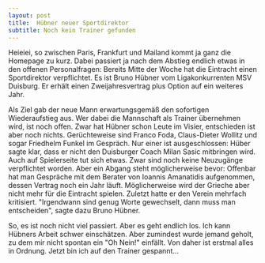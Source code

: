 ```yaml
---
layout: post
title:  Hübner neuer Sportdirektor
subtitle: Noch kein Trainer gefunden
---
```


Heieiei, so zwischen Paris, Frankfurt und Mailand kommt ja ganz die Homepage zu kurz. Dabei passiert ja nach dem Abstieg endlich etwas in den offenen Personalfragen: Bereits Mitte der Woche hat die Eintracht einen Sportdirektor verpflichtet. Es ist Bruno Hübner vom Ligakonkurrenten MSV Duisburg. Er erhält einen Zweijahresvertrag plus Option auf ein weiteres Jahr. 

Als Ziel gab der neue Mann erwartungsgemäß den sofortigen Wiederaufstieg aus. Wer dabei die Mannschaft als Trainer übernehmen wird, ist noch offen. Zwar hat Hübner schon Leute im Visier, entschieden ist aber noch nichts. Gerüchteweise sind Franco Foda, Claus-Dieter Wollitz und sogar Friedhelm Funkel im Gespräch. Nur einer ist ausgeschlossen: Hüber sagte klar, dass er nicht den Duisburger Coach Milan Sasic mitbringen wird.  
Auch auf Spielerseite tut sich etwas. Zwar sind noch keine Neuzugänge verpflichtet worden. Aber ein Abgang steht möglicherweise bevor: Offenbar hat man Gespräche mit dem Berater von Ioannis Amanatidis aufgenommen, dessen Vertrag noch ein Jahr läuft. Möglicherweise wird der Grieche aber nicht mehr für die Eintracht spielen. Zuletzt hatte er den Verein mehrfach kritisiert. "Irgendwann sind genug Worte gewechselt, dann muss man entscheiden", sagte dazu Bruno Hübner.

So, es ist noch nicht viel passiert. Aber es geht endlich los. Ich kann Hübners Arbeit schwer einschätzen. Aber zumindest wurde jemand geholt, zu dem mir nicht spontan ein "Oh Nein!" einfällt. Von daher ist erstmal alles in Ordnung. Jetzt bin ich auf den Trainer gespannt...
